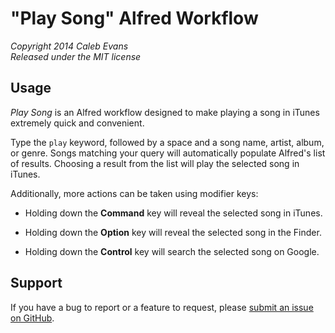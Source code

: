 # "Play Song" Alfred Workflow
*Copyright 2014 Caleb Evans*  
*Released under the MIT license*

## Usage

*Play Song* is an Alfred workflow designed to make playing a song in iTunes extremely quick and convenient.

Type the `play` keyword, followed by a space and a song name, artist, album, or genre. Songs matching your query will automatically populate Alfred's list of results. Choosing a result from the list will play the selected song in iTunes.

Additionally, more actions can be taken using modifier keys:

* Holding down the **Command** key will reveal the selected song in iTunes.

* Holding down the **Option** key will reveal the selected song in the Finder.

* Holding down the **Control** key will search the selected song on Google.

## Support

If you have a bug to report or a feature to request, please [submit an issue on GitHub](https://github.com/caleb531/play_song/issues).
